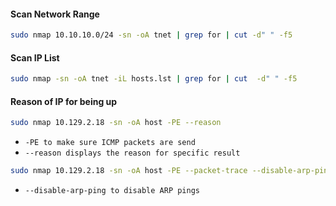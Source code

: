 #### Scan Network Range

```bash
sudo nmap 10.10.10.0/24 -sn -oA tnet | grep for | cut -d" " -f5
```
#### Scan IP List

```bash
sudo nmap -sn -oA tnet -iL hosts.lst | grep for | cut  -d" " -f5
```
#### Reason of IP for being up
```bash
sudo nmap 10.129.2.18 -sn -oA host -PE --reason 
```
- `-PE to make sure ICMP packets are send`
- `--reason displays the reason for specific result`

```bash
sudo nmap 10.129.2.18 -sn -oA host -PE --packet-trace --disable-arp-ping 
```
- `--disable-arp-ping to disable ARP pings`

